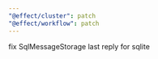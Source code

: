 ```yaml
---
"@effect/cluster": patch
"@effect/workflow": patch
---
```


fix SqlMessageStorage last reply for sqlite
